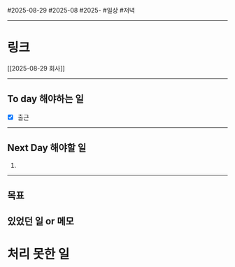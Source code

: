 #2025-08-29 #2025-08 #2025-
#일상 #저녁 

-------
# 링크
[[2025-08-29 회사]]

---
## To day 해야하는 일
- [x] 출근

---
## Next Day 해야할 일
1. 

---

## 목표


## 있었던 일  or 메모


# 처리 못한 일